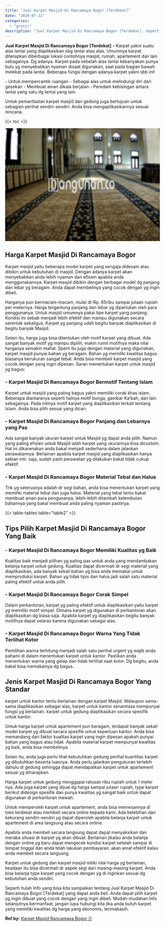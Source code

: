 ```yaml
---
title: "Jual Karpet Masjid Di Rancamaya Bogor [Terdekat]"
date: "2024-07-12"
categories: 
  - "grosir"
description: "Jual Karpet Masjid Di Rancamaya Bogor [Terdekat]. Seperti itulah Info yang bisa kita sampaikan tentang Jual Karpet Masjid Di Rancamaya Bogor [Terdekat] yan..."
---
```


**Jual Karpet Masjid Di Rancamaya Bogor \[Terdekat\]** – Karpet yakni suatu alas lantai yang diaplikasikan sbg lantai atau alas. Umumnya karpet diterapkan diberbagai lokasi contohnya masjid, rumah, apartement dan lain sebagainya. Dg adanya. Karpet pada sebelah atas lantai kebanyakan punya bulu yg menyebabkan nyaman disaat digunakan, saat pada bagian bawah melekat pada lantai. Beberapa fungsi dengan adanya karpet yakni sbb ini!

\- Untuk mempercantik ruangan - Sebagai alas untuk melindungi diri dari gesekan - Membuat aman dikala berjalan - Peredam kebisingan antara lantai yang satu dg lantai yang lain.

Untuk pemanfaatan karpet masjid dan gedung juga bertujuan untuk sebagian perihal sendiri-sendiri. Anda bisa mengaplikasikannya sesuai rencana.

{{< toc >}}

![Jual Karpet Masjid Di Rancamaya Bogor [Terdekat]](/images/grosir-karpet-murah-72.png)

## Harga Karpet Masjid Di Rancamaya Bogor

Karpet masjid yaitu beberapa model karpet yang sengaja didesain atau dibikin untuk kebutuhan di masjid. Dengan adanya karpet akan menyebabkan anda lebih nyaman dan efisien apabila anda menggunakannya. Karpet masjid dibikin dengan berbagai model dg panjang dan lebar yg beragam. Anda dapat membelinya yang cocok dengan yg ingin dibeli.

Harganya pun bermacam-macam, mulai dr Rp. 65ribu sampai jutaan rupiah per meternya. Harga tergantung panjang dan lebar yg diperlukan oleh para penggunanya. Untuk masjid umumnya pakai tipe karpet yang panjang. Kondisi ini sebab menjadi lebih efektif dan mampu digunakan secara serentak sekaligus. Karpet yg panjang udah begitu banyak diaplikasikan di begitu banyak Masjid.

Selain itu, harga juga bisa ditentukan oleh motif karpet yang dibuat. Ada sangat banyak motif yg mampu dipilih, makin rumit motifnya maka nilai harganya semakin mahal. Sperti itu juga dengan material yang digunakan, karpet masjid punyai bahan yg beragam. Bahan yg memiliki kwalitas bagus biasanya berukuran sangat tebal. Anda bisa membeli karpet masjid yang cocok dengan yang ingin dipesan. Saran menentukan karpet untuk masjid yg bagus:

### \- Karpet Masjid Di Rancamaya Bogor Bermotif Tentang Islam

Karpet untuk masjid yang paling bagus yakni memiliki corak khas islam. Beberapa diantaranya seperti halnya motif bunga, gambar Ka’bah, dan lain sebagainya. Pada intinya motif karpet yang diaplikasikan terkait tentang Islam. Anda bisa pilih sesuai yang dicari.

### \- Karpet Masjid Di Rancamaya Bogor Panjang dan Lebarnya yang Pas

Ada sangat banyak ukuran karpet untuk Masjid yg dapat anda pilih. Namun yang paling efisien untuk Masjid ialah karpet yang ukurannya bisa dicustom. Hal ini dikarenakan anda bakal menjadi sederhana dalam jalankan perawatannya. Berlainan apabila karpet masjid yang diaplikasikan hanya sekian mtr. saja, sudah pasti perawatan yg dilakukan bakal tidak cukup efektif.

### \- Karpet Masjid Di Rancamaya Bogor Material Tebal dan Halus

Trik yg seterusnya adalah dr segi bahan, anda bisa menentukan karpet yang memiliki material tebal dan juga halus. Material yang tebal tentu bakal membuat aman para pengunanya, lebih-lebih ditambah kelembutan bahannya yang bakal membuat anda paling nyaman pastinya.

{{< table-tables table="table2" >}}

## Tips Pilih Karpet Masjid Di Rancamaya Bogor Yang Baik

### \- Karpet Masjid Di Rancamaya Bogor Memiliki Kualitas yg Baik

Kualitas baik menjadi pilihan yg paling pas untuk anda yang mendambakan belanja karpet untuk gedung. Kualitas dapat dicermati dr segi material yang diaplikasikan, ada banyak sekali bahan yg bisa anda memakai untuk memproduksi karpet. Bahan yg tidak tipis dan halus jadi salah satu material paling efektif untuk anda pilih.

### \- Karpet Masjid Di Rancamaya Bogor Corak Simpel

Dalam perkantoran, karpet yg paling efektif untuk diaplikasikan yaitu karpet yg memiliki motif simpel. Dimana karpet yg digunakan di perkantoran akan diaplikasikan dg biasa saja. Apabila karpet yg diaplikasikan begitu banyak motifnya dapat selaras karena digunakan sebagai alas.

### \- Karpet Masjid Di Rancamaya Bogor Warna Yang Tidak Terlihat Kotor

Pemilihan warna terhitung menjadi salah satu perihal urgent yg wajib anda pahami di dalam menentukan karpet untuk kantor. Pastikan anda menentukan warna yang gelap dan tidak terlihat saat kotor. Dg begitu, anda bakal bisa memakainya dg bagus.

## Jenis Karpet Masjid Di Rancamaya Bogor Yang Standar

karpet untuk kantor tentu berlainan dengan karpet Masjid. Walaupun sama-sama diaplikasikan sebagai alas, karpet untuk kantor senantiasa mempunyai fungsi yg berlainan. karpet untuk gedung diaplikasikan secara spesifik untuk kantor.

Untuk harga karpet untuk apartement pun beragam, terdapat banyak sekali model karpet yg dibuat secara spesifik untuk keperluan kantor. Anda bisa memandang dari faktor kualitas karpet yang ingin dipesan apakah punyai bahan yang bagus atau tidak. Apabila material karpet mempunyai kwalitas yg baik, anda bisa membelinya.

Selain itu, anda juga perlu lihat kebutuhkan gedung perihal kuantitas karpet yg dibutuhkan beserta luasnya. Anda perlu jalankan pengukuran terlebih dahulu di gedung sehingga dapat mendapatkan karpet untuk apartement sesuai yg diharapkan.

Harga karpet untuk gedung menggapai ratusan ribu rupiah untuk 1 meter nya. Ada juga karpet yang dijual dg harga sampai jutaan rupiah, type karpet berikut didesign spesifik dan punya kwalitas yg sangat baik untuk dapat digunakan di perkantoran mewah.

Untuk memperoleh karpet untuk apartement, anda bisa memesannya di toko terdekat atau membeli secara online kepada kami. Ada kelebihan dan kekurang sendiri-sendiri yg dapat diperoleh apabila belanja karpet untuk apartement di area langsung atau secara online.

Apabila anda membeli secara langsung dapat dapat menyaksikan dan meraba situasi dr karpet yg akan dibuat. Berlainan jikalau anda belanja dengan online yg baru dapat mengecek kondisi karpet setelah sampai di tempat tinggal dan anda telah lakukan pembayaran. akan amat efektif kalau anda membeli secara langusng.

Karpet untuk gedung dan karpet masjid miliki nilai harga yg berlainan, keadaan itu bisa dicermati dr aspek segi dari masing-masing karpet. Anda bisa belanja type karpet yang cocok dengan yg di inginkan sesuai dg kebutuhan anda sendiri.

Seperti itulah Info yang bisa kita sampaikan tentang Jual Karpet Masjid Di Rancamaya Bogor \[Terdekat\] yang dapat anda beli. Anda dapat pilih karpet yg ingin dibuat yang cocok dengan yang ingin dibeli. Mudah-mudahan Info selanjutnya bermanfaat, jangan lupa hubungi kita jika anda butuh karpet yang memiliki kwalitas dg harga yang ekonomis, terimakasih.

**Ref by:**  [Karpet Masjid Rancamaya Bogor []](https://id.wikipedia.org/wiki/Karpet)

